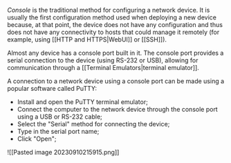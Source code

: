 *Console* is the traditional method for configuring a network device. It is usually the first configuration method used when deploying a new device because, at that point, the device does not have any configuration and thus does not have any connectivity to hosts that could manage it remotely (for example, using [[HTTP and HTTPS|WebUI]] or [[SSH]]).

Almost any device has a console port built in it. The console port provides a serial connection to the device (using RS-232 or USB), allowing for communication through a [[Terminal Emulators|terminal emulator]].

A connection to a network device using a console port can be made using a popular software called PuTTY:

- Install and open the PuTTY terminal emulator;
- Connect the computer to the network device through the console port using a USB or RS-232 cable;
- Select the "Serial" method for connecting the device;
- Type in the serial port name;
- Click "Open";

![[Pasted image 20230910215915.png]]

